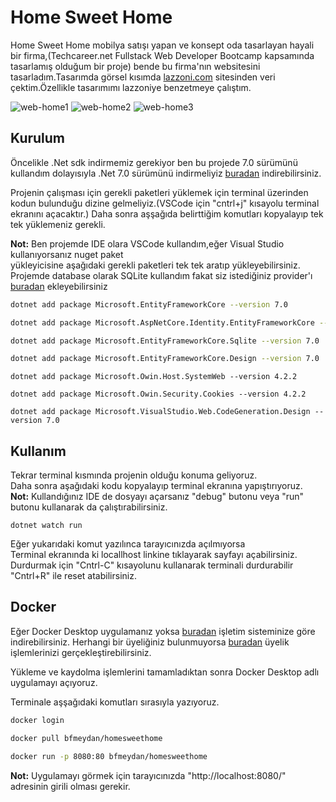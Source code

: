 # Home Sweet Home

Home Sweet Home mobilya satışı yapan ve konsept oda tasarlayan hayali bir firma,(Techcareer.net Fullstack Web Developer Bootcamp kapsamında tasarlamış olduğum bir proje)
bende bu firma'nın websitesini tasarladım.Tasarımda görsel kısımda [lazzoni.com](https://lazzoni.com/) sitesinden veri çektim.Özellikle tasarımımı lazzoniye benzetmeye çalıştım.  



![web-home1](https://github.com/FURKANMEYDAN/Techcarreernet/assets/103230828/c79b4238-45d3-4c35-a6da-1fafea9e761c)
![web-home2](https://github.com/FURKANMEYDAN/Techcarreernet/assets/103230828/701699ff-d41b-44cd-93d6-062825fceb59)
![web-home3](https://github.com/FURKANMEYDAN/Techcarreernet/assets/103230828/aa6f1d6d-e7e9-4d3e-840c-e66c9081e1fb)






## Kurulum
Öncelikle .Net sdk indirmemiz gerekiyor ben bu projede 7.0 sürümünü kullandım dolayısıyla .Net 7.0 sürümünü indirmeliyiz [buradan](https://dotnet.microsoft.com/en-us/download/dotnet) indirebilirsiniz.

Projenin çalışması için gerekli paketleri yüklemek için terminal üzerinden kodun bulunduğu dizine gelmeliyiz.(VSCode için "cntrl+j" kısayolu terminal ekranını açacaktır.)
Daha sonra aşşağıda belirttiğim komutları kopyalayıp tek tek yüklemeniz gerekli.  

**Not:** Ben projemde IDE olara VSCode kullandım,eğer Visual Studio kullanıyorsanız nuget paket  
yükleyicisine aşağıdaki gerekli paketleri tek tek aratıp yükleyebilirsiniz.  
Projemde database olarak SQLite kullandım fakat siz istediğiniz provider'ı [buradan](https://learn.microsoft.com/en-us/ef/core/providers/?tabs=dotnet-core-cli) ekleyebilirsiniz


```bash
dotnet add package Microsoft.EntityFrameworkCore --version 7.0
```  
```bash
dotnet add package Microsoft.AspNetCore.Identity.EntityFrameworkCore --version 7.0
```

```bash
dotnet add package Microsoft.EntityFrameworkCore.Sqlite --version 7.0
```
```bash
dotnet add package Microsoft.EntityFrameworkCore.Design --version 7.0
```
```
dotnet add package Microsoft.Owin.Host.SystemWeb --version 4.2.2
```
```
dotnet add package Microsoft.Owin.Security.Cookies --version 4.2.2
```
```
dotnet add package Microsoft.VisualStudio.Web.CodeGeneration.Design --version 7.0
```
## Kullanım
Tekrar terminal kısmında projenin olduğu konuma geliyoruz.  
Daha sonra aşağıdaki kodu kopyalayıp terminal ekranına yapıştırıyoruz.  
**Not:** Kullandığınız IDE de dosyayı açarsanız "debug" butonu veya "run" butonu kullanarak da çalıştırabilirsiniz.
```
dotnet watch run
```
Eğer yukarıdaki komut yazılınca tarayıcınızda açılmıyorsa  
Terminal ekranında ki  locallhost linkine tıklayarak sayfayı açabilirsiniz.  
Durdurmak için "Cntrl-C" kısayolunu kullanarak terminali durdurabilir "Cntrl+R" ile reset atabilirsiniz.

## Docker
Eğer Docker Desktop uygulamanız yoksa [buradan](https://www.docker.com/products/docker-desktop/) işletim sisteminize göre indirebilirsiniz.
Herhangi bir üyeliğiniz bulunmuyorsa [buradan](https://hub.docker.com/signup) üyelik işlemlerinizi gerçekleştirebilirsiniz.  

Yükleme ve kaydolma işlemlerini tamamladıktan sonra Docker Desktop adlı uygulamayı açıyoruz.  

Terminale aşşağıdaki komutları sırasıyla  yazıyoruz.

```bash
docker login
```
```bash
docker pull bfmeydan/homesweethome
```
```bash
docker run -p 8080:80 bfmeydan/homesweethome
```
**Not:** Uygulamayı görmek için tarayıcınızda "http://localhost:8080/" adresinin girili olması gerekir.
